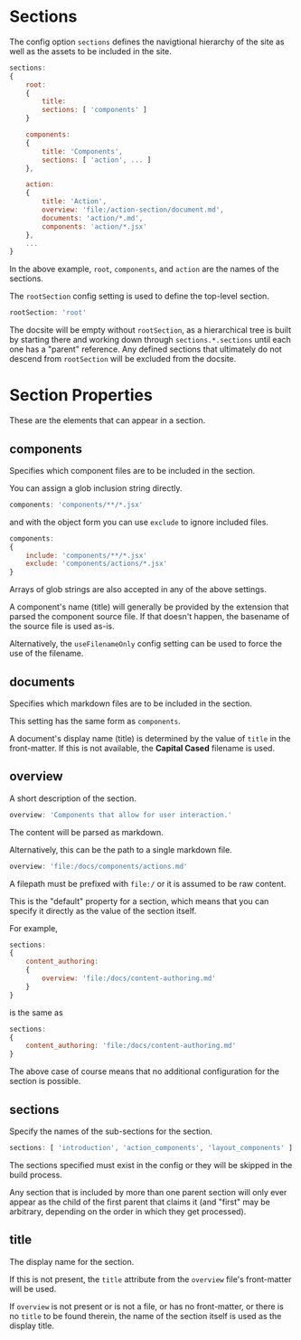 
# Sections

The config option `sections` defines the navigtional hierarchy of the site as well as the assets to be included in the site.

```js
sections:
{
    root:
    {
        title:
        sections: [ 'components' ]
    }

    components:
    {
        title: 'Components',
        sections: [ 'action', ... ]
    },

    action:
    {
        title: 'Action',
        overview: 'file:/action-section/document.md',
        documents: 'action/*.md',
        components: 'action/*.jsx'
    },
    ...
}
```

In the above example, `root`, `components`, and `action` are the names of the sections.

The `rootSection` config setting is used to define the top-level section.

```js
rootSection: 'root'
```

The docsite will be empty without `rootSection`, as a hierarchical tree is built by starting there and working down through `sections.*.sections` until each one has a "parent" reference. Any defined sections that ultimately do not descend from `rootSection` will be excluded from the docsite.


# Section Properties

These are the elements that can appear in a section.

## components

Specifies which component files are to be included in the section.

You can assign a glob inclusion string directly.

```js
components: 'components/**/*.jsx'
```

and with the object form you can use `exclude` to ignore included files.

```js
components:
{
    include: 'components/**/*.jsx'
    exclude: 'components/actions/*.jsx'
}
```

Arrays of glob strings are also accepted in any of the above settings.

A component's name (title) will generally be provided by the extension that parsed the component source file. If that doesn't happen, the basename of the source file is used as-is.

Alternatively, the `useFilenameOnly` config setting can be used to force the use of the filename.


## documents

Specifies which markdown files are to be included in the section.

This setting has the same form as `components`.

A document's display name (title) is determined by the value of `title` in the front-matter.  If this is not available, the **Capital Cased** filename is used.


## overview

A short description of the section.

```js
overview: 'Components that allow for user interaction.'
```

The content will be parsed as markdown.

Alternatively, this can be the path to a single markdown file.

```js
overview: 'file:/docs/components/actions.md'
```

A filepath must be prefixed with `file:/` or it is assumed to be raw content.

This is the "default" property for a section, which means that you can specify it directly as the value of the section itself.

For example,

```js
sections:
{
    content_authoring:
    {
        overview: 'file:/docs/content-authoring.md'
    }
}
```

is the same as

```js
sections:
{
    content_authoring: 'file:/docs/content-authoring.md'
}
```

The above case of course means that no additional configuration for the section is possible.


## sections

Specify the names of the sub-sections for the section.

```js
sections: [ 'introduction', 'action_components', 'layout_components' ]
```

The sections specified must exist in the config or they will be skipped in the build process.  

Any section that is included by more than one parent section will only ever appear as the child of the first parent that claims it (and "first" may be arbitrary, depending on the order in which they get processed).


## title

The display name for the section.

If this is not present, the `title` attribute from the `overview` file's front-matter will be used.

If `overview` is not present or is not a file, or has no front-matter, or there is no `title` to be found therein, the name of the section itself is used as the display title.
